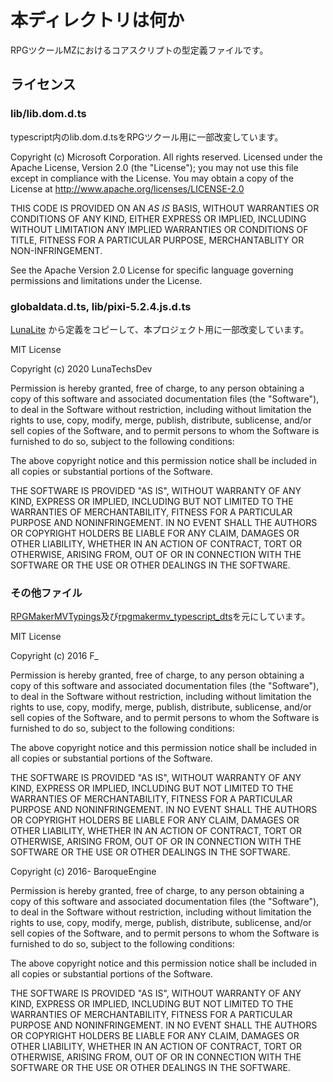 # 本ディレクトリは何か

RPGツクールMZにおけるコアスクリプトの型定義ファイルです。

## ライセンス

### lib/lib.dom.d.ts

typescript内のlib.dom.d.tsをRPGツクール用に一部改変しています。

Copyright (c) Microsoft Corporation. All rights reserved.
Licensed under the Apache License, Version 2.0 (the "License"); you may not use
this file except in compliance with the License. You may obtain a copy of the
License at http://www.apache.org/licenses/LICENSE-2.0

THIS CODE IS PROVIDED ON AN *AS IS* BASIS, WITHOUT WARRANTIES OR CONDITIONS OF ANY
KIND, EITHER EXPRESS OR IMPLIED, INCLUDING WITHOUT LIMITATION ANY IMPLIED
WARRANTIES OR CONDITIONS OF TITLE, FITNESS FOR A PARTICULAR PURPOSE,
MERCHANTABLITY OR NON-INFRINGEMENT.

See the Apache Version 2.0 License for specific language governing permissions
and limitations under the License.

### globaldata.d.ts, lib/pixi-5.2.4.js.d.ts

[LunaLite](https://github.com/LunaTechsDev/LunaLite) から定義をコピーして、本プロジェクト用に一部改変しています。

MIT License

Copyright (c) 2020 LunaTechsDev

Permission is hereby granted, free of charge, to any person obtaining a copy
of this software and associated documentation files (the "Software"), to deal
in the Software without restriction, including without limitation the rights
to use, copy, modify, merge, publish, distribute, sublicense, and/or sell
copies of the Software, and to permit persons to whom the Software is
furnished to do so, subject to the following conditions:

The above copyright notice and this permission notice shall be included in all
copies or substantial portions of the Software.

THE SOFTWARE IS PROVIDED "AS IS", WITHOUT WARRANTY OF ANY KIND, EXPRESS OR
IMPLIED, INCLUDING BUT NOT LIMITED TO THE WARRANTIES OF MERCHANTABILITY,
FITNESS FOR A PARTICULAR PURPOSE AND NONINFRINGEMENT. IN NO EVENT SHALL THE
AUTHORS OR COPYRIGHT HOLDERS BE LIABLE FOR ANY CLAIM, DAMAGES OR OTHER
LIABILITY, WHETHER IN AN ACTION OF CONTRACT, TORT OR OTHERWISE, ARISING FROM,
OUT OF OR IN CONNECTION WITH THE SOFTWARE OR THE USE OR OTHER DEALINGS IN THE
SOFTWARE.

### その他ファイル

[RPGMakerMVTypings](https://github.com/f-space/RPGMakerMVTypings)及び[rpgmakermv_typescript_dts](https://github.com/Narazaka/rpgmakermv_typescript_dts)を元にしています。

MIT License

Copyright (c) 2016 F_

Permission is hereby granted, free of charge, to any person obtaining a copy
of this software and associated documentation files (the "Software"), to deal
in the Software without restriction, including without limitation the rights
to use, copy, modify, merge, publish, distribute, sublicense, and/or sell
copies of the Software, and to permit persons to whom the Software is
furnished to do so, subject to the following conditions:

The above copyright notice and this permission notice shall be included in all
copies or substantial portions of the Software.

THE SOFTWARE IS PROVIDED "AS IS", WITHOUT WARRANTY OF ANY KIND, EXPRESS OR
IMPLIED, INCLUDING BUT NOT LIMITED TO THE WARRANTIES OF MERCHANTABILITY,
FITNESS FOR A PARTICULAR PURPOSE AND NONINFRINGEMENT. IN NO EVENT SHALL THE
AUTHORS OR COPYRIGHT HOLDERS BE LIABLE FOR ANY CLAIM, DAMAGES OR OTHER
LIABILITY, WHETHER IN AN ACTION OF CONTRACT, TORT OR OTHERWISE, ARISING FROM,
OUT OF OR IN CONNECTION WITH THE SOFTWARE OR THE USE OR OTHER DEALINGS IN THE
SOFTWARE.

Copyright (c) 2016- BaroqueEngine

Permission is hereby granted, free of charge, to any person obtaining a copy of this software and associated documentation files (the "Software"), to deal in the Software without restriction, including without limitation the rights to use, copy, modify, merge, publish, distribute, sublicense, and/or sell copies of the Software, and to permit persons to whom the Software is furnished to do so, subject to the following conditions:

The above copyright notice and this permission notice shall be included in all copies or substantial portions of the Software.

THE SOFTWARE IS PROVIDED "AS IS", WITHOUT WARRANTY OF ANY KIND, EXPRESS OR IMPLIED, INCLUDING BUT NOT LIMITED TO THE WARRANTIES OF MERCHANTABILITY, FITNESS FOR A PARTICULAR PURPOSE AND NONINFRINGEMENT. IN NO EVENT SHALL THE AUTHORS OR COPYRIGHT HOLDERS BE LIABLE FOR ANY CLAIM, DAMAGES OR OTHER LIABILITY, WHETHER IN AN ACTION OF CONTRACT, TORT OR OTHERWISE, ARISING FROM, OUT OF OR IN CONNECTION WITH THE SOFTWARE OR THE USE OR OTHER DEALINGS IN THE SOFTWARE.

